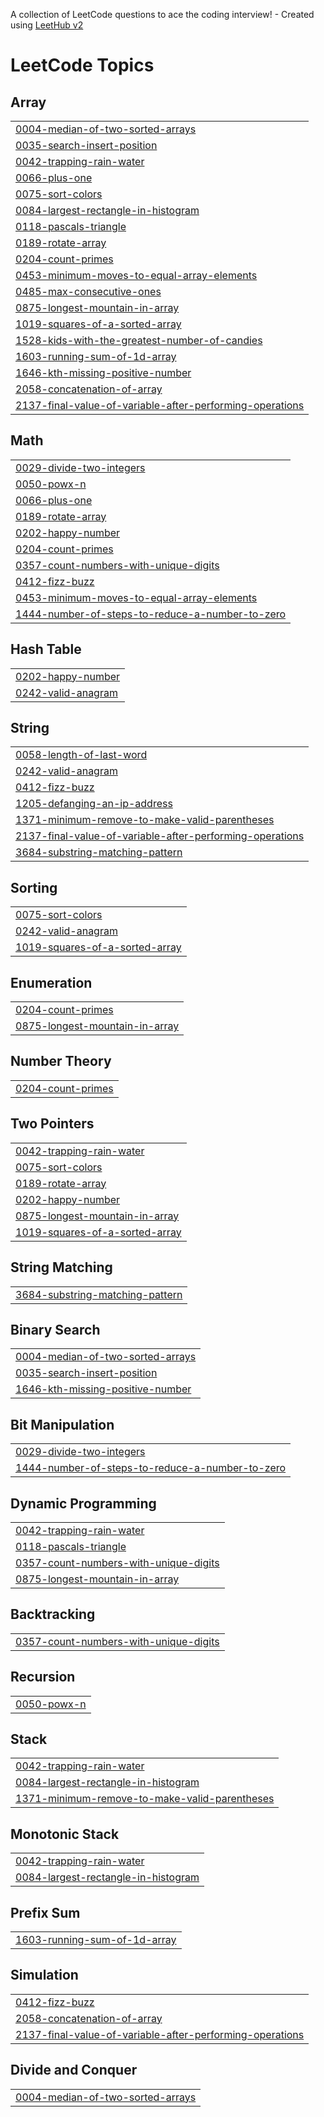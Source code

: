 A collection of LeetCode questions to ace the coding interview! - Created using [LeetHub v2](https://github.com/arunbhardwaj/LeetHub-2.0)
<!---LeetCode Topics Start-->
# LeetCode Topics
## Array
|  |
| ------- |
| [0004-median-of-two-sorted-arrays](https://github.com/Aadithya2201/Leetcode/tree/master/0004-median-of-two-sorted-arrays) |
| [0035-search-insert-position](https://github.com/Aadithya2201/Leetcode/tree/master/0035-search-insert-position) |
| [0042-trapping-rain-water](https://github.com/Aadithya2201/Leetcode/tree/master/0042-trapping-rain-water) |
| [0066-plus-one](https://github.com/Aadithya2201/Leetcode/tree/master/0066-plus-one) |
| [0075-sort-colors](https://github.com/Aadithya2201/Leetcode/tree/master/0075-sort-colors) |
| [0084-largest-rectangle-in-histogram](https://github.com/Aadithya2201/Leetcode/tree/master/0084-largest-rectangle-in-histogram) |
| [0118-pascals-triangle](https://github.com/Aadithya2201/Leetcode/tree/master/0118-pascals-triangle) |
| [0189-rotate-array](https://github.com/Aadithya2201/Leetcode/tree/master/0189-rotate-array) |
| [0204-count-primes](https://github.com/Aadithya2201/Leetcode/tree/master/0204-count-primes) |
| [0453-minimum-moves-to-equal-array-elements](https://github.com/Aadithya2201/Leetcode/tree/master/0453-minimum-moves-to-equal-array-elements) |
| [0485-max-consecutive-ones](https://github.com/Aadithya2201/Leetcode/tree/master/0485-max-consecutive-ones) |
| [0875-longest-mountain-in-array](https://github.com/Aadithya2201/Leetcode/tree/master/0875-longest-mountain-in-array) |
| [1019-squares-of-a-sorted-array](https://github.com/Aadithya2201/Leetcode/tree/master/1019-squares-of-a-sorted-array) |
| [1528-kids-with-the-greatest-number-of-candies](https://github.com/Aadithya2201/Leetcode/tree/master/1528-kids-with-the-greatest-number-of-candies) |
| [1603-running-sum-of-1d-array](https://github.com/Aadithya2201/Leetcode/tree/master/1603-running-sum-of-1d-array) |
| [1646-kth-missing-positive-number](https://github.com/Aadithya2201/Leetcode/tree/master/1646-kth-missing-positive-number) |
| [2058-concatenation-of-array](https://github.com/Aadithya2201/Leetcode/tree/master/2058-concatenation-of-array) |
| [2137-final-value-of-variable-after-performing-operations](https://github.com/Aadithya2201/Leetcode/tree/master/2137-final-value-of-variable-after-performing-operations) |
## Math
|  |
| ------- |
| [0029-divide-two-integers](https://github.com/Aadithya2201/Leetcode/tree/master/0029-divide-two-integers) |
| [0050-powx-n](https://github.com/Aadithya2201/Leetcode/tree/master/0050-powx-n) |
| [0066-plus-one](https://github.com/Aadithya2201/Leetcode/tree/master/0066-plus-one) |
| [0189-rotate-array](https://github.com/Aadithya2201/Leetcode/tree/master/0189-rotate-array) |
| [0202-happy-number](https://github.com/Aadithya2201/Leetcode/tree/master/0202-happy-number) |
| [0204-count-primes](https://github.com/Aadithya2201/Leetcode/tree/master/0204-count-primes) |
| [0357-count-numbers-with-unique-digits](https://github.com/Aadithya2201/Leetcode/tree/master/0357-count-numbers-with-unique-digits) |
| [0412-fizz-buzz](https://github.com/Aadithya2201/Leetcode/tree/master/0412-fizz-buzz) |
| [0453-minimum-moves-to-equal-array-elements](https://github.com/Aadithya2201/Leetcode/tree/master/0453-minimum-moves-to-equal-array-elements) |
| [1444-number-of-steps-to-reduce-a-number-to-zero](https://github.com/Aadithya2201/Leetcode/tree/master/1444-number-of-steps-to-reduce-a-number-to-zero) |
## Hash Table
|  |
| ------- |
| [0202-happy-number](https://github.com/Aadithya2201/Leetcode/tree/master/0202-happy-number) |
| [0242-valid-anagram](https://github.com/Aadithya2201/Leetcode/tree/master/0242-valid-anagram) |
## String
|  |
| ------- |
| [0058-length-of-last-word](https://github.com/Aadithya2201/Leetcode/tree/master/0058-length-of-last-word) |
| [0242-valid-anagram](https://github.com/Aadithya2201/Leetcode/tree/master/0242-valid-anagram) |
| [0412-fizz-buzz](https://github.com/Aadithya2201/Leetcode/tree/master/0412-fizz-buzz) |
| [1205-defanging-an-ip-address](https://github.com/Aadithya2201/Leetcode/tree/master/1205-defanging-an-ip-address) |
| [1371-minimum-remove-to-make-valid-parentheses](https://github.com/Aadithya2201/Leetcode/tree/master/1371-minimum-remove-to-make-valid-parentheses) |
| [2137-final-value-of-variable-after-performing-operations](https://github.com/Aadithya2201/Leetcode/tree/master/2137-final-value-of-variable-after-performing-operations) |
| [3684-substring-matching-pattern](https://github.com/Aadithya2201/Leetcode/tree/master/3684-substring-matching-pattern) |
## Sorting
|  |
| ------- |
| [0075-sort-colors](https://github.com/Aadithya2201/Leetcode/tree/master/0075-sort-colors) |
| [0242-valid-anagram](https://github.com/Aadithya2201/Leetcode/tree/master/0242-valid-anagram) |
| [1019-squares-of-a-sorted-array](https://github.com/Aadithya2201/Leetcode/tree/master/1019-squares-of-a-sorted-array) |
## Enumeration
|  |
| ------- |
| [0204-count-primes](https://github.com/Aadithya2201/Leetcode/tree/master/0204-count-primes) |
| [0875-longest-mountain-in-array](https://github.com/Aadithya2201/Leetcode/tree/master/0875-longest-mountain-in-array) |
## Number Theory
|  |
| ------- |
| [0204-count-primes](https://github.com/Aadithya2201/Leetcode/tree/master/0204-count-primes) |
## Two Pointers
|  |
| ------- |
| [0042-trapping-rain-water](https://github.com/Aadithya2201/Leetcode/tree/master/0042-trapping-rain-water) |
| [0075-sort-colors](https://github.com/Aadithya2201/Leetcode/tree/master/0075-sort-colors) |
| [0189-rotate-array](https://github.com/Aadithya2201/Leetcode/tree/master/0189-rotate-array) |
| [0202-happy-number](https://github.com/Aadithya2201/Leetcode/tree/master/0202-happy-number) |
| [0875-longest-mountain-in-array](https://github.com/Aadithya2201/Leetcode/tree/master/0875-longest-mountain-in-array) |
| [1019-squares-of-a-sorted-array](https://github.com/Aadithya2201/Leetcode/tree/master/1019-squares-of-a-sorted-array) |
## String Matching
|  |
| ------- |
| [3684-substring-matching-pattern](https://github.com/Aadithya2201/Leetcode/tree/master/3684-substring-matching-pattern) |
## Binary Search
|  |
| ------- |
| [0004-median-of-two-sorted-arrays](https://github.com/Aadithya2201/Leetcode/tree/master/0004-median-of-two-sorted-arrays) |
| [0035-search-insert-position](https://github.com/Aadithya2201/Leetcode/tree/master/0035-search-insert-position) |
| [1646-kth-missing-positive-number](https://github.com/Aadithya2201/Leetcode/tree/master/1646-kth-missing-positive-number) |
## Bit Manipulation
|  |
| ------- |
| [0029-divide-two-integers](https://github.com/Aadithya2201/Leetcode/tree/master/0029-divide-two-integers) |
| [1444-number-of-steps-to-reduce-a-number-to-zero](https://github.com/Aadithya2201/Leetcode/tree/master/1444-number-of-steps-to-reduce-a-number-to-zero) |
## Dynamic Programming
|  |
| ------- |
| [0042-trapping-rain-water](https://github.com/Aadithya2201/Leetcode/tree/master/0042-trapping-rain-water) |
| [0118-pascals-triangle](https://github.com/Aadithya2201/Leetcode/tree/master/0118-pascals-triangle) |
| [0357-count-numbers-with-unique-digits](https://github.com/Aadithya2201/Leetcode/tree/master/0357-count-numbers-with-unique-digits) |
| [0875-longest-mountain-in-array](https://github.com/Aadithya2201/Leetcode/tree/master/0875-longest-mountain-in-array) |
## Backtracking
|  |
| ------- |
| [0357-count-numbers-with-unique-digits](https://github.com/Aadithya2201/Leetcode/tree/master/0357-count-numbers-with-unique-digits) |
## Recursion
|  |
| ------- |
| [0050-powx-n](https://github.com/Aadithya2201/Leetcode/tree/master/0050-powx-n) |
## Stack
|  |
| ------- |
| [0042-trapping-rain-water](https://github.com/Aadithya2201/Leetcode/tree/master/0042-trapping-rain-water) |
| [0084-largest-rectangle-in-histogram](https://github.com/Aadithya2201/Leetcode/tree/master/0084-largest-rectangle-in-histogram) |
| [1371-minimum-remove-to-make-valid-parentheses](https://github.com/Aadithya2201/Leetcode/tree/master/1371-minimum-remove-to-make-valid-parentheses) |
## Monotonic Stack
|  |
| ------- |
| [0042-trapping-rain-water](https://github.com/Aadithya2201/Leetcode/tree/master/0042-trapping-rain-water) |
| [0084-largest-rectangle-in-histogram](https://github.com/Aadithya2201/Leetcode/tree/master/0084-largest-rectangle-in-histogram) |
## Prefix Sum
|  |
| ------- |
| [1603-running-sum-of-1d-array](https://github.com/Aadithya2201/Leetcode/tree/master/1603-running-sum-of-1d-array) |
## Simulation
|  |
| ------- |
| [0412-fizz-buzz](https://github.com/Aadithya2201/Leetcode/tree/master/0412-fizz-buzz) |
| [2058-concatenation-of-array](https://github.com/Aadithya2201/Leetcode/tree/master/2058-concatenation-of-array) |
| [2137-final-value-of-variable-after-performing-operations](https://github.com/Aadithya2201/Leetcode/tree/master/2137-final-value-of-variable-after-performing-operations) |
## Divide and Conquer
|  |
| ------- |
| [0004-median-of-two-sorted-arrays](https://github.com/Aadithya2201/Leetcode/tree/master/0004-median-of-two-sorted-arrays) |
<!---LeetCode Topics End-->